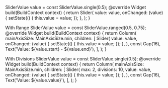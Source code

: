 SliderValue value = const SliderValue.single(0.5);
@override
Widget build(BuildContext context) {
return Slider(
value: value,
onChanged: (value) {
setState(() {
this.value = value;
});
},
);
}

With Range
SliderValue value = const SliderValue.ranged(0.5, 0.75);
@override
Widget build(BuildContext context) {
return Column(
mainAxisSize: MainAxisSize.min,
children: [
Slider(
value: value,
onChanged: (value) {
setState(() {
this.value = value;
});
},
),
const Gap(16),
Text('Value: ${value.start} - ${value.end}'),
],
);
}

With Divisions
SliderValue value = const SliderValue.single(0.5);
@override
Widget build(BuildContext context) {
return Column(
mainAxisSize: MainAxisSize.min,
children: [
Slider(
max: 2,
divisions: 10,
value: value,
onChanged: (value) {
setState(() {
this.value = value;
});
},
),
const Gap(16),
Text('Value: ${value.value}'),
],
);
}
